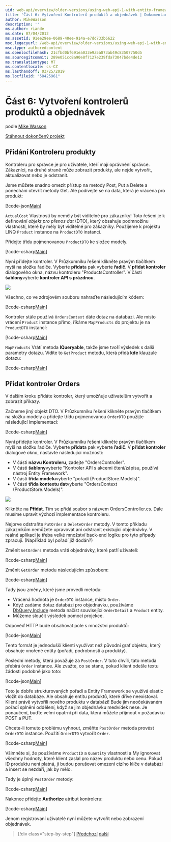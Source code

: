 ```yaml
---
uid: web-api/overview/older-versions/using-web-api-1-with-entity-framework-5/using-web-api-with-entity-framework-part-6
title: 'Část 6: Vytvoření Kontrolerů produktů a objednávek | Dokumentace Microsoftu'
author: MikeWasson
description: ''
ms.author: riande
ms.date: 07/04/2012
ms.assetid: 91ee29ee-0689-40ee-914a-e7dd733b6622
msc.legacyurl: /web-api/overview/older-versions/using-web-api-1-with-entity-framework-5/using-web-api-with-entity-framework-part-6
msc.type: authoredcontent
ms.openlocfilehash: 21cfbd0bf691ea033e9a5a873ab49c83507750d5
ms.sourcegitcommit: 289e051cc8a90e8f7127e239fda73047bde4de12
ms.translationtype: MT
ms.contentlocale: cs-CZ
ms.lasthandoff: 03/25/2019
ms.locfileid: "58425961"
---
```

<a name="part-6-creating-product-and-order-controllers"></a>Část 6: Vytvoření kontrolerů produktů a objednávek
====================
podle [Mike Wasson](https://github.com/MikeWasson)

[Stáhnout dokončený projekt](http://code.msdn.microsoft.com/ASP-NET-Web-API-with-afa30545)

## <a name="add-a-products-controller"></a>Přidání Kontroleru produkty

Kontroleru pro správce je pro uživatele, kteří mají oprávnění správce. Zákazníci, na druhé straně může zobrazit produkty, ale nejde vytvořit, aktualizovat nebo je odstranit.

Jsme můžete snadno omezit přístup na metody Post, Put a Delete a ponechání otevřít metody Get. Ale podívejte se na data, která je vrácena pro produkt:

[!code-json[Main](using-web-api-with-entity-framework-part-6/samples/sample1.json?highlight=1)]

`ActualCost` Vlastnosti by neměly být viditelné pro zákazníky! Toto řešení je k definování *objekt pro přenos dat* (DTO), který obsahuje podmnožinu vlastností, které by měly být viditelné pro zákazníky. Použijeme k projektu LINQ `Product` instance na `ProductDTO` instancí.

Přidejte třídu pojmenovanou `ProductDTO` ke složce modely.

[!code-csharp[Main](using-web-api-with-entity-framework-part-6/samples/sample2.cs)]

Nyní přidejte kontroler. V Průzkumníku řešení klikněte pravým tlačítkem myši na složku řadiče. Vyberte **přidat**a pak vyberte **řadič**. V **přidat kontroler** dialogového okna, názvu kontroleru &quot;ProductsController&quot;. V části **šablony**vyberte **kontroler API s prázdnou**.

![](using-web-api-with-entity-framework-part-6/_static/image1.png)

Všechno, co ve zdrojovém souboru nahraďte následujícím kódem:

[!code-csharp[Main](using-web-api-with-entity-framework-part-6/samples/sample3.cs)]

Kontroler stále používá `OrdersContext` dáte dotaz na databázi. Ale místo vrácení `Product` instance přímo, říkáme `MapProducts` do projektu je na `ProductDTO` instancí:

[!code-csharp[Main](using-web-api-with-entity-framework-part-6/samples/sample4.cs?highlight=1)]

`MapProducts` Vrátí metoda **IQueryable**, takže jsme tvoří výsledek s další parametry dotazu. Vidíte to `GetProduct` metodu, která přidá **kde** klauzule dotazu:

[!code-csharp[Main](using-web-api-with-entity-framework-part-6/samples/sample5.cs?highlight=2)]

## <a name="add-an-orders-controller"></a>Přidat kontroler Orders

V dalším kroku přidáte kontroler, který umožňuje uživatelům vytvořit a zobrazit příkazy.

Začneme jiný objekt DTO. V Průzkumníku řešení klikněte pravým tlačítkem na složku modely a přidejte třídu pojmenovanou `OrderDTO` použijte následující implementaci:

[!code-csharp[Main](using-web-api-with-entity-framework-part-6/samples/sample6.cs)]

Nyní přidejte kontroler. V Průzkumníku řešení klikněte pravým tlačítkem myši na složku řadiče. Vyberte **přidat**a pak vyberte **řadič**. V **přidat kontroler** dialogové okno, nastavte následující možnosti:

- V části **názvu Kontroleru**, zadejte "OrdersController".
- V části **šablony**vyberte "Kontroler API s akcemi čtení/zápisu, používá nástroj Entity Framework".
- V části **třída modelu**vyberte &quot;pořadí (ProductStore.Models)&quot;.
- V části **třída kontextu dat**vyberte &quot;OrdersContext (ProductStore.Models)&quot;.

![](using-web-api-with-entity-framework-part-6/_static/image2.png)

Klikněte na **Přidat**. Tím se přidá soubor s názvem OrdersController.cs. Dále musíme upravit výchozí implementace kontroleru.

Nejprve odstraňte `PutOrder` a `DeleteOrder` metody. V tomto příkladu zákazníkům nemůžete upravovat ani odstranit existující objednávky. V reálné aplikaci je třeba velké množství back-end logiku pro tyto případy zpracují. (Například byl pořadí již dodán?)

Změnit `GetOrders` metoda vrátí objednávky, které patří uživateli:

[!code-csharp[Main](using-web-api-with-entity-framework-part-6/samples/sample7.cs)]

Změnit `GetOrder` metodu následujícím způsobem:

[!code-csharp[Main](using-web-api-with-entity-framework-part-6/samples/sample8.cs)]

Tady jsou změny, které jsme provedli metodu:

- Vrácená hodnota je `OrderDTO` instance, místo `Order`.
- Když zadáme dotaz databázi pro objednávku, používáme [DbQuery.Include](https://msdn.microsoft.com/library/gg696395) metoda načíst související `OrderDetail` a `Product` entity.
- Můžeme sloučit výsledek pomocí projekce.

Odpověď HTTP bude obsahovat pole s množství produktů:

[!code-json[Main](using-web-api-with-entity-framework-part-6/samples/sample9.json)]

Tento formát je jednodušší klienti využívat než původní graf objektu, který obsahuje vnořené entity (pořadí, podrobnosti a produkty).

Poslední metody, která považuje za `PostOrder`. V tuto chvíli, tato metoda přebírá `Order` instance. Ale zvažte, co se stane, pokud klient odešle textu žádosti podobně jako toto:

[!code-json[Main](using-web-api-with-entity-framework-part-6/samples/sample10.json)]

Toto je dobře strukturovaných pořadí a Entity Framework se využívá elastic vložit do databáze. Ale obsahuje entitu produktů, které dříve neexistoval. Klient právě vytvořili nového produktu v databázi! Bude jím neočekávaném pořadí splnění oddělení, když se jim objednávku medvídek nese. Je ponaučení, buďte velmi opatrní při data, která můžete přijmout v požadavku POST a PUT.

Chcete-li tomuto problému vyhnout, změňte `PostOrder` metoda provést `OrderDTO` instance. Použití `OrderDTO` vytvořit `Order`.

[!code-csharp[Main](using-web-api-with-entity-framework-part-6/samples/sample11.cs)]

Všimněte si, že používáme `ProductID` a `Quantity` vlastnosti a My ignorovat všechny hodnoty, které klient zaslal pro název produktu nebo cenu. Pokud ID produktu není platná, ji budou porušovat omezení cizího klíče v databázi a insert se nezdaří, jak by mělo.

Tady je úplný `PostOrder` metody:

[!code-csharp[Main](using-web-api-with-entity-framework-part-6/samples/sample12.cs)]

Nakonec přidejte **Authorize** atribut kontroleru:

[!code-csharp[Main](using-web-api-with-entity-framework-part-6/samples/sample13.cs)]

Jenom registrovaní uživatelé nyní můžete vytvořit nebo zobrazení objednávek.

> [!div class="step-by-step"]
> [Předchozí](using-web-api-with-entity-framework-part-5.md)
> [další](using-web-api-with-entity-framework-part-7.md)
